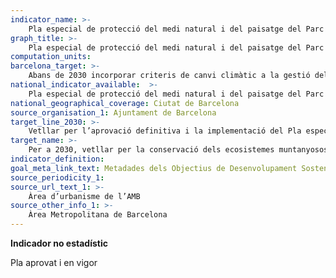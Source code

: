 ```yaml
---
indicator_name: >-
    Pla especial de protecció del medi natural i del paisatge del Parc Natural de la Serra de Collserola (PEPNAT)
graph_title: >-
    Pla especial de protecció del medi natural i del paisatge del Parc Natural de la Serra de Collserola (PEPNAT)
computation_units: 
barcelona_target: >-
    Abans de 2030 incorporar criteris de canvi climàtic a la gestió del Parc Natural de la Serra de Collserola
national_indicator_available:  >-
    Pla especial de protecció del medi natural i del paisatge del Parc Natural de la Serra de Collserola (PEPNAT)
national_geographical_coverage: Ciutat de Barcelona 
source_organisation_1: Ajuntament de Barcelona
target_line_2030: >-
    Vetllar per l’aprovació definitiva i la implementació del Pla especial de protecció del medi natural i del paisatge del Parc Natural de la Serra de Collserola (PEPNAT). Pla aprovat
target_name: >-
    Per a 2030, vetllar per la conservació dels ecosistemes muntanyosos, incloent-hi la biodiversitat, a fi de millorar-ne la capacitat de proporcionar beneficis essencials per al desenvolupament sostenible
indicator_definition:
goal_meta_link_text: Metadades dels Objectius de Desenvolupament Sostenible de les Nacions Unides (pdf 894kB)
source_periodicity_1:
source_url_text_1: >-
    Àrea d’urbanisme de l’AMB
source_other_info_1: >-
    Àrea Metropolitana de Barcelona
---
```

**Indicador no estadístic**

Pla aprovat i en vigor